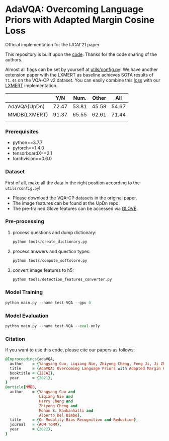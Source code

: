 # AdaVQA: Overcoming Language Priors with Adapted Margin Cosine Loss
Official implementation for the IJCAI'21 paper. 

This repository is built upon the [code](https://github.com/hengyuan-hu/bottom-up-attention-vqa). Thanks for the code sharing of the authors.

Almost all flags can be set by yourself at [utils/config.py](utils/config.py)! We have another extension paper with the LXMERT as baseline achieves SOTA results of `71.44` on the VQA-CP v2 dataset. You can easily combine this [loss](utils/losses.py) with our [LXMERT](https://github.com/guoyang9/LXMERT-VQACP) implementation.

|              | Y/N   | Num.  | Other | All   |
|--------------|-------|-------|-------|-------|
| AdaVQA(UpDn) | 72.47 | 53.81 | 45.58 | 54.67 |
| MMDB(LXMERT) | 91.37 | 65.55 | 62.61 | 71.44 |
|              |       |       |       |       |

### Prerequisites
* python==3.7.7
* pytorch==1.4.0
* tensorboardX==2.1
* torchvision==0.6.0
### Dataset
First of all, make all the data in the right position according to the `utils/config.py`!

* Please download the VQA-CP datasets in the original paper.
* The image features can be found at the UpDn repo.
* The pre-trained Glove features can be accessed via [GLOVE](https://nlp.stanford.edu/projects/glove/).


### Pre-processing
1. process questions and dump dictionary:
    ``` python
    python tools/create_dictionary.py
    ```
2. process answers and question types:

    ``` python
    python tools/compute_softscore.py
    ``` 
3. convert image features to h5:
    ``` python
    python tools/detection_features_converter.py 
    ```
### Model Training
``` python
python main.py --name test-VQA --gpu 0
```

### Model Evaluation 
``` python
python main.py --name test-VQA --eval-only
``` 
### Citation
If you want to use this code, please cite our papers as follows:
``` ruby
@Inproceedings{adaVQA,
  author    = {Yangyang Guo, Liqiang Nie, Zhiyong Cheng, Feng Ji, Ji Zhang, Alberto Del Bimbo},
  title     = {AdaVQA: Overcoming Language Priors with Adapted Margin Cosine Loss},
  booktitle = {IJCAI},
  year      = {2021},
}
@article{MMDB,
  author    = {Yangyang Guo and
               Liqiang Nie and
               Harry Cheng and
               Zhiyong Cheng and
               Mohan S. Kankanhalli and
               Alberto Del Bimbo},
  title     = {On Modality Bias Recognition and Reduction},
  journal   = {ACM ToMM},
  year      = {2022},
}
```
